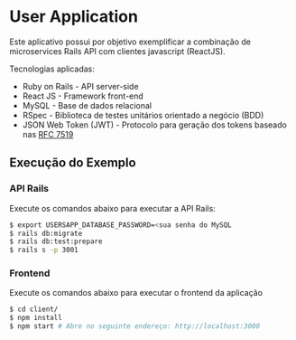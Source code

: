 # User Application

Este aplicativo possui por objetivo exemplificar a combinação de microservices Rails API com clientes javascript (ReactJS).

Tecnologias aplicadas:

- Ruby on Rails - API server-side
- React JS - Framework front-end
- MySQL - Base de dados relacional
- RSpec - Biblioteca de testes unitários orientado a negócio (BDD)
- JSON Web Token (JWT) - Protocolo para geração dos tokens baseado nas [RFC 7519](https://tools.ietf.org/html/rfc7519)

## Execução do Exemplo

### API Rails
Execute os comandos abaixo para executar a API Rails:

```bash
$ export USERSAPP_DATABASE_PASSWORD=<sua senha do MySQL
$ rails db:migrate
$ rails db:test:prepare
$ rails s -p 3001
```

### Frontend
Execute os comandos abaixo para executar o frontend da aplicação

```bash
$ cd client/
$ npm install
$ npm start # Abre no seguinte endereço: http://localhost:3000
```
